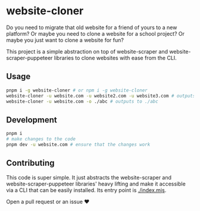 # website-cloner

Do you need to migrate that old website for a friend of yours to a new platform? Or maybe you need to clone a website for a school project? Or maybe you just want to clone a website for fun?

This project is a simple abstraction on top of website-scraper and website-scraper-puppeteer libraries to clone websites with ease from the CLI.

## Usage

```sh
pnpm i -g website-cloner # or npm i -g website-cloner
website-cloner -u website.com -u website2.com -u website3.com # outputs to ./website-cloner-artifacts_timestamp by default
website-cloner -u website.com -o ./abc # outputs to ./abc
```

## Development

```sh
pnpm i 
# make changes to the code
pnpm dev -u website.com # ensure that the changes work
``` 

## Contributing

This code is super simple. It just abstracts the website-scraper and website-scraper-puppeteer libraries' heavy lifting and make it accessible via a CLI that can be easily installed. Its entry point is [./index.mjs](./index.mjs).

Open a pull request or an issue ❤️
